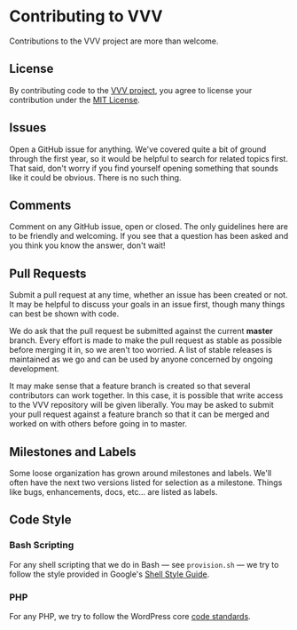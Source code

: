 # Contributing to VVV

Contributions to the VVV project are more than welcome.

## License

By contributing code to the [VVV project](https://github.com/varying-vagrant-vagrants/vvv/), you agree to license your contribution under the [MIT License](https://github.com/varying-vagrant-vagrants/vvv/blog/master/LICENSE).

## Issues

Open a GitHub issue for anything. We've covered quite a bit of ground through the first year, so it would be helpful to search for related topics first. That said, don't worry if you find yourself opening something that sounds like it could be obvious. There is no such thing.

## Comments

Comment on any GitHub issue, open or closed. The only guidelines here are to be friendly and welcoming. If you see that a question has been asked and you think you know the answer, don't wait!

## Pull Requests

Submit a pull request at any time, whether an issue has been created or not. It may be helpful to discuss your goals in an issue first, though many things can best be shown with code.

We do ask that the pull request be submitted against the current **master** branch. Every effort is made to make the pull request as stable as possible before merging it in, so we aren't too worried. A list of stable releases is maintained as we go and can be used by anyone concerned by ongoing development.

It may make sense that a feature branch is created so that several contributors can work together. In this case, it is possible that write access to the VVV repository will be given liberally. You may be asked to submit your pull request against a feature branch so that it can be merged and worked on with others before going in to master.

## Milestones and Labels

Some loose organization has grown around milestones and labels. We'll often have the next two versions listed for selection as a milestone. Things like bugs, enhancements, docs, etc... are listed as labels.

## Code Style

### Bash Scripting

For any shell scripting that we do in Bash — see `provision.sh` — we try to follow the style provided in Google's [Shell Style Guide](http://google-styleguide.googlecode.com/svn/trunk/shell.xml).

### PHP

For any PHP, we try to follow the WordPress core [code standards](http://make.wordpress.org/core/handbook/coding-standards/).
